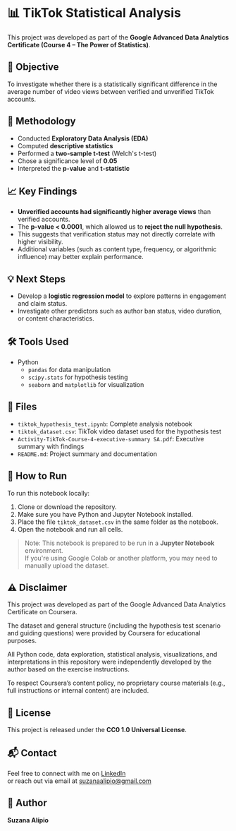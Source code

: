 # 📊 TikTok Statistical Analysis

This project was developed as part of the **Google Advanced Data Analytics Certificate (Course 4 – The Power of Statistics)**.

## 🎯 Objective

To investigate whether there is a statistically significant difference in the average number of video views between verified and unverified TikTok accounts.

## 🧪 Methodology

- Conducted **Exploratory Data Analysis (EDA)**  
- Computed **descriptive statistics**  
- Performed a **two-sample t-test** (Welch's t-test)  
- Chose a significance level of **0.05**  
- Interpreted the **p-value** and **t-statistic**  

## 📈 Key Findings

- **Unverified accounts had significantly higher average views** than verified accounts.
- The **p-value < 0.0001**, which allowed us to **reject the null hypothesis**.
- This suggests that verification status may not directly correlate with higher visibility.
- Additional variables (such as content type, frequency, or algorithmic influence) may better explain performance.

## 💡 Next Steps

- Develop a **logistic regression model** to explore patterns in engagement and claim status.
- Investigate other predictors such as author ban status, video duration, or content characteristics.

## 🛠️ Tools Used

- Python  
  - `pandas` for data manipulation  
  - `scipy.stats` for hypothesis testing  
  - `seaborn` and `matplotlib` for visualization  

## 📁 Files

- `tiktok_hypothesis_test.ipynb`: Complete analysis notebook  
- `tiktok_dataset.csv`: TikTok video dataset used for the hypothesis test  
- `Activity-TikTok-Course-4-executive-summary SA.pdf`: Executive summary with findings  
- `README.md`: Project summary and documentation

## 📂 How to Run

To run this notebook locally:

1. Clone or download the repository.
2. Make sure you have Python and Jupyter Notebook installed.
3. Place the file `tiktok_dataset.csv` in the same folder as the notebook.
4. Open the notebook and run all cells.

> Note: This notebook is prepared to be run in a **Jupyter Notebook** environment.  
> If you're using Google Colab or another platform, you may need to manually upload the dataset.

## ⚠️ Disclaimer

This project was developed as part of the Google Advanced Data Analytics Certificate on Coursera.

The dataset and general structure (including the hypothesis test scenario and guiding questions) were provided by Coursera for educational purposes.

All Python code, data exploration, statistical analysis, visualizations, and interpretations in this repository were independently developed by the author based on the exercise instructions.

To respect Coursera’s content policy, no proprietary course materials (e.g., full instructions or internal content) are included.

## 📄 License

This project is released under the **CC0 1.0 Universal License**.

## 📬 Contact

Feel free to connect with me on [LinkedIn](https://www.linkedin.com/in/suzanaalipio)  
or reach out via email at [suzanaalipio@gmail.com](mailto:suzanaalipio@gmail.com)

## 🙋 Author

**Suzana Alípio**
